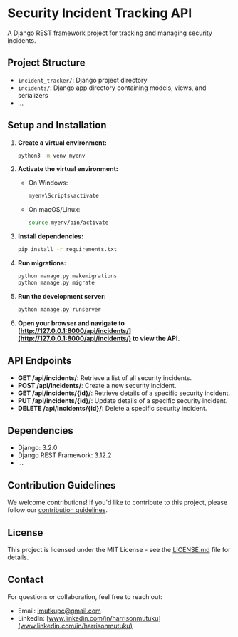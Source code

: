 # Security Incident Tracking API

A Django REST framework project for tracking and managing security incidents.

## Project Structure

- `incident_tracker/`: Django project directory
- `incidents/`: Django app directory containing models, views, and serializers
- ...

## Setup and Installation

1. **Create a virtual environment:**

   ```bash
   python3 -m venv myenv
   ```

2. **Activate the virtual environment:**

   - On Windows:
     ```bash
     myenv\Scripts\activate
     ```
   - On macOS/Linux:
     ```bash
     source myenv/bin/activate
     ```

3. **Install dependencies:**

   ```bash
   pip install -r requirements.txt
   ```

4. **Run migrations:**

   ```bash
   python manage.py makemigrations
   python manage.py migrate
   ```

5. **Run the development server:**

   ```bash
   python manage.py runserver
   ```

6. **Open your browser and navigate to [http://127.0.0.1:8000/api/incidents/](http://127.0.0.1:8000/api/incidents/) to view the API.**

## API Endpoints

- **GET /api/incidents/**: Retrieve a list of all security incidents.
- **POST /api/incidents/**: Create a new security incident.
- **GET /api/incidents/{id}/**: Retrieve details of a specific security incident.
- **PUT /api/incidents/{id}/**: Update details of a specific security incident.
- **DELETE /api/incidents/{id}/**: Delete a specific security incident.

## Dependencies

- Django: 3.2.0
- Django REST Framework: 3.12.2
- ...

## Contribution Guidelines

We welcome contributions! If you'd like to contribute to this project, please follow our [contribution guidelines](CONTRIBUTING.md).

## License

This project is licensed under the MIT License - see the [LICENSE.md](LICENSE.md) file for details.

## Contact

For questions or collaboration, feel free to reach out:

- Email: imutkupc@gmail.com
- LinkedIn: [www.linkedin.com/in/harrisonmutuku](www.linkedin.com/in/harrisonmutuku)


